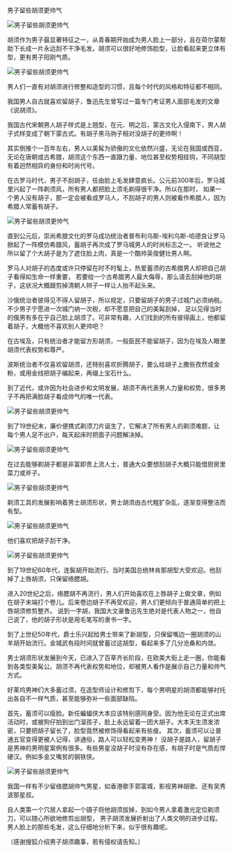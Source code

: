 男子留些胡须更帅气


![男子留些胡须更帅气](https://github.com/ywangnccu/ywang/blob/main/images/beard/Beard.jpg)

胡须作为男子最显著特征之一，从青春期开始成为男人脸上一部分，且在荷尔蒙帮助下长成一片永远刮不干净毛发。胡须可以很好地修饰脸型，让脸看起来更立体有型，更有男子阳刚气质。


![男子留些胡须更帅气](https://github.com/ywangnccu/ywang/blob/main/images/beard/Beard1.jpg)

男人们一直有对胡须进行修整和造型的习惯，且每个时代的风格和特征都不相同。

我国男人自古就喜欢留胡子，鲁迅先生曾写过一篇专门考证男人面部毛发的文章《说胡须》。

我国古代宋朝男人胡子样式是上翘型，在元、明之后，蒙古文化入侵南下，男人胡子式样变成了朝下蒙古式。有胡子黑马驹子相对没胡子的更帅啊！

其实倒推个一百年左右，男人以美髯为骄傲的文化依然兴盛，无论在我国或西亚，无论在唐朝或古希腊，胡须这个东西一直跟力量、地位甚至权势相挂钩，不同胡型有着迥然相异的身份和时尚代号。

在古罗马时代，男子不刮胡子，任由脸上毛发肆意疯长。公元前300年后，罗马城里兴起了一阵剃须风，所有男人都把脸上须毛剃得很干净。所以在那时，
如果一个男人没有胡子，那一定会被看成罗马人，不刮胡子的男人则被看作希腊人，因为希腊人常蓄有胡子。


![男子留些胡须更帅气](https://github.com/ywangnccu/ywang/blob/main/images/beard/Beard.jpeg)


直到公元后，崇尚希腊文化的罗马成功统治者普布利乌斯-埃利乌斯-哈德良让罗马掀起了一阵模仿希腊风，蓄胡子再次成了罗马城男人的时尚标志之一。
听说他之所以留了个大胡子是为了遮住脸上肉，真是一个酷帅英俊健壮男人啊。

罗马人对胡子的态度或许只停留在时不时髦上，热爱蓄须的古希腊男人却把自己胡子看得如生命一样重要，
若要给一个古希腊男人最大侮辱，那么请去刮掉他的胡子，这状况大概跟剪掉清朝人辫子一样让人抬不起头来。

沙俄统治者彼得见不得人留胡子，所以规定，只要留胡子的男子过城门必须纳税。不少男子宁愿进一次城门纳一次税，却不愿意把自己的美髯刮掉，
足以见得当时的俄男有多在乎自己脸上胡须了。可非常有趣，人们找到的所有彼得画上，他都留着胡子，大概他不喜欢别人更帅吧？

在古埃及，只有统治者才能留方形胡须，一般臣民不能留胡子，因为在埃及人眼里胡须代表权势和尊严。

波斯统治者不仅喜欢留胡须，还特别喜欢折腾胡子，要么给胡子上撒些孜然或金粉，或用金线把胡子编起来，再缀上宝石什么。

到了近代，或许因为社会进步和文明发展，胡须不再代表男人力量和权势，很多男子不再把满脸胡子看成帅气的唯一代表。


![男子留些胡须更帅气](https://github.com/ywangnccu/ywang/blob/main/images/beard/Beard1.jpeg)

到了19世纪末，廉价便携式剃须刀片诞生了，它解决了所有男人的剃须难题，让每个男人足不出户，每天起床时把面子问题解决掉。


![男子留些胡须更帅气](https://github.com/ywangnccu/ywang/blob/main/images/beard/Beard3.jpeg)

在过去能够剃胡子都是非富即贵上流人士，普通大众要想刮胡子大概只能借厨房里菜刀或斧子。


![男子留些胡须更帅气](https://github.com/ywangnccu/ywang/blob/main/images/beard/Beard3.jpg)

剃须工具的发展影响着男士胡须形状，男士胡须由古代粗犷杂乱，逐渐变得整洁而有型。


![男子留些胡须更帅气](https://github.com/ywangnccu/ywang/blob/main/images/beard/NotBeard.jpeg)

他们喜欢把胡子刮干净。


![男子留些胡须更帅气](https://github.com/ywangnccu/ywang/blob/main/images/beard/BeardLincoln.jpeg)

到了19世纪60年代，连鬓胡开始流行。当时美国总统林肯那胡型大受欢迎。他刮掉了上唇胡须，只保留络腮胡。

进入20世纪之后，络腮胡不再流行，男人们开始喜欢在上唇胡子上做文章，例如在胡子末端打个卷儿。后来卷边胡子不再受欢迎，男人们更倾向于普通简单的把上唇胡须修剪整齐。
说到一字胡，我国大文豪鲁迅先生绝对是代表人物之一，他自己说了，他的胡子形状是用毛笔写的隶书一字。

到了上世纪50年代，爵士乐兴起给男士带来了新胡型，只保留嘴边一圈胡须的山羊胡开始流行。金城武有段时间就曾蓄过这胡型，看起来多了几分沧桑和内敛。

男士胡须形状发展到今天，已进入了百草齐长阶段，在欧美大街上走一圈，你能看到各类型美髯公。胡须不再代表权势和地位，却被男人看作是展示自己力量和帅气方式。

好莱坞男神们大多蓄过须，在造型师设计和修剪下，每个男明星的胡须都能够衬托出各自不一样气质，甚至能够弥补一些面部缺陷。

首先，蓄须可以瘦脸。新任蝙蝠侠大本应该特别感同身受。因为他无论在正式出席活动时，或被狗仔拍到出门溜孩子，脸上永远留着一团大胡子。大本天生须发浓密，只要把胡子留长了，脸型竟然被修饰得看起来有些廋。
其次，蓄须可以让普通五官变得更被人记得，讲通俗，路人可以轻松变男神！
没胡子是路人，留胡子是男神的男明星案例有很多。有些男星没胡子时没有存在感，有胡子时是气质彪悍硬汉。例如多金又嘴贫的钢铁侠。


![男子留些胡须更帅气](https://github.com/ywangnccu/ywang/blob/main/images/beard/XiuboWu.jpg)

我国一样有不少留络腮胡帅气男星，如香港歌手郭富城，影视男神胡歌、还有吴秀波那星叔。


自人类第一个穴居人拿起一个镊子将他胡须拔掉，到如今男人拿着激光定位剃须刀，可以随心所欲地修剪出胡型，
男子胡须发展折射出了人类文明的进步过程。男人脸上的那些毛发，这么仔细地分析下来，似乎很有趣呢。


（感谢搜狐介绍男子胡须趣事，若有侵权请告知。）
